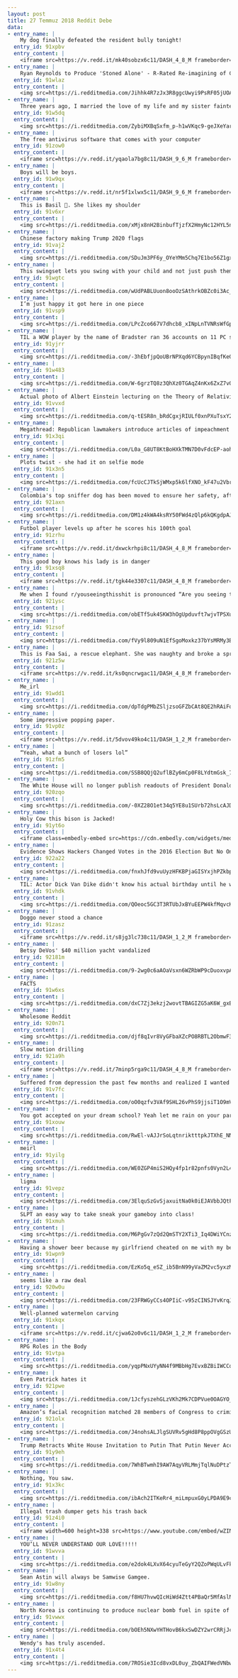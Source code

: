 ```yaml
---
layout: post
title: 27 Temmuz 2018 Reddit Debe
data:
- entry_name: |
    My dog finally defeated the resident bully tonight!
  entry_id: 91xpbv
  entry_content: |
    <iframe src=https://v.redd.it/mk40sobzx6c11/DASH_4_8_M frameborder=0></iframe>
- entry_name: |
    Ryan Reynolds to Produce 'Stoned Alone' - R-Rated Re-imagining of Classic 'Home Alone'
  entry_id: 91wlaz
  entry_content: |
    <img src=https://i.redditmedia.com/Jihhk4R7zJx3R8ggcUwyi9PsRF05jUOARelQOnRUUxQ.jpg?s=78bdf48f380ebce46bb36c1fc88fe720 frameborder=0>
- entry_name: |
    Three years ago, I married the love of my life and my sister fainted
  entry_id: 91w5dq
  entry_content: |
    <img src=https://i.redditmedia.com/ZybiMXBqSxfm_p-h1wVKqc9-geJXeYardpTTWEGN6Rc.jpg?s=edbb5e357833e700f6271c20e87a7c4f frameborder=0>
- entry_name: |
    The free antivirus software that comes with your computer
  entry_id: 91zow0
  entry_content: |
    <iframe src=https://v.redd.it/yqaola7bg8c11/DASH_9_6_M frameborder=0></iframe>
- entry_name: |
    Boys will be boys.
  entry_id: 91w9qx
  entry_content: |
    <iframe src=https://v.redd.it/nr5f1xlwx5c11/DASH_9_6_M frameborder=0></iframe>
- entry_name: |
    This is Basil 🌿. She likes my shoulder
  entry_id: 91v6xr
  entry_content: |
    <img src=https://i.redditmedia.com/xMjx8nH2BinbufTjzfX2HmyNc12HYL5nNg0qtl-qwng.jpg?s=3221cd25b1374c0a3ae2277a830d0f21 frameborder=0>
- entry_name: |
    Chinese factory making Trump 2020 flags
  entry_id: 91vaj2
  entry_content: |
    <img src=https://i.redditmedia.com/SDuJm3PF6y_OYeYMm5Chq7E1bo56Z1gxFMlGaHtBk9A.jpg?s=b0837ef285b9257deffe8a6114ff13c3 frameborder=0>
- entry_name: |
    This swingset lets you swing with your child and not just push them.
  entry_id: 91wgtc
  entry_content: |
    <img src=https://i.redditmedia.com/wUdPABLUuon8ooOzSAthrkOBZc0i3Ac_6IeGhBHDW0g.jpg?s=1964005252af09f990f4817b79658b94 frameborder=0>
- entry_name: |
    I’m just happy it got here in one piece
  entry_id: 91vsp9
  entry_content: |
    <img src=https://i.redditmedia.com/LPcZco667V7dhcb8_xINpLnTVNRsWfGpSz8gQSxGh-g.jpg?s=31679263ba649893da06652033493e79 frameborder=0>
- entry_name: |
    TIL a WOW player by the name of Bradster ran 36 accounts on 11 PC simultaneously to raid the Alliance capital cities.
  entry_id: 91yjrr
  entry_content: |
    <img src=https://i.redditmedia.com/-3hEbfjpQoUBrNPXqd6YCBpynIBqfKe0iB7ezH5FdRM.jpg?s=0475d637c55383cff86560e0dd92b64c frameborder=0>
- entry_name: |
  entry_id: 91w483
  entry_content: |
    <img src=https://i.redditmedia.com/W-6grzTQ8z3QhXz0TGAqZ4nKx6ZxZ7v0qL6M4QSLJRY.jpg?s=3b296b5605e6ea72d268e5074d8fa3de frameborder=0>
- entry_name: |
    Actual photo of Albert Einstein lecturing on the Theory of Relativity, 1922.
  entry_id: 91vvxd
  entry_content: |
    <img src=https://i.redditmedia.com/q-tESR8n_bRdCgxjRIULf0xnPXuTsxY2S1N3G98KEpc.jpg?s=1e17ca55db1cac2066a3be819930ffb6 frameborder=0>
- entry_name: |
    Megathread: Republican lawmakers introduce articles of impeachment against Deputy Attorney General Rod Rosenstein
  entry_id: 91x3qi
  entry_content: |
    <img src=https://i.redditmedia.com/L0a_G8UT8KtBoHXkTMN7D0vFdcEP-aohkIGWR-3o3zI.jpg?s=acc68576f2cc334629723ce41cca4281 frameborder=0>
- entry_name: |
    Plots twist - she had it on selfie mode
  entry_id: 91x3n5
  entry_content: |
    <img src=https://i.redditmedia.com/fcUcCJTkSjWMxp5k6lfXNO_kF47u2Vbr97qbvGIi9FY.jpg?s=9115d285fa9f9056cd614159016bc68e frameborder=0>
- entry_name: |
    Colombia's top sniffer dog has been moved to ensure her safety, after a drug gang put a price on her head. Sombra (Shadow) found almost 10 tonnes of the gang's cocaine and helped bring about the arrest of 245 suspects
  entry_id: 921axn
  entry_content: |
    <img src=https://i.redditmedia.com/DM1z4kWA4ksRY50FWd4zQlp6kQKgdpAJeq56RrMfI6g.jpg?s=a52a8f912e9f7a587346f939f7000c98 frameborder=0>
- entry_name: |
    Futbol player levels up after he scores his 100th goal
  entry_id: 91zrhu
  entry_content: |
    <iframe src=https://v.redd.it/dxwckrhpi8c11/DASH_4_8_M frameborder=0></iframe>
- entry_name: |
    This good boy knows his lady is in danger
  entry_id: 91xsq8
  entry_content: |
    <iframe src=https://v.redd.it/tgk44e3307c11/DASH_4_8_M frameborder=0></iframe>
- entry_name: |
    Me when I found r/youseeingthisshit is pronounced “Are you seeing this shit?”
  entry_id: 921ysc
  entry_content: |
    <img src=https://i.redditmedia.com/obETf5uk4SKW3hOgUpduvft7wjvTPSXuVTnzQuisfsA.jpg?s=fdcfd3db8f584a2a034e9b7f15ff1eed frameborder=0>
- entry_name: |
  entry_id: 91zsof
  entry_content: |
    <img src=https://i.redditmedia.com/fVy9l809uN1EfSgoMoxkz37bYsMRMy3Bj_h64yK4lXs.jpg?s=b569a863ae7cfe503bb2a11870626700 frameborder=0>
- entry_name: |
    This is Faa Sai, a rescue elephant. She was naughty and broke a sprinkler. Now she is the happiest elephant in the world
  entry_id: 921z5w
  entry_content: |
    <iframe src=https://v.redd.it/ks0qncrwgac11/DASH_4_8_M frameborder=0></iframe>
- entry_name: |
    Me_irl
  entry_id: 91wdd1
  entry_content: |
    <img src=https://i.redditmedia.com/dpTdgPMbZSljzsoGFZbCAt8QE2hRAiFocQEMM-qke0w.jpg?s=481408a319755aa858f69d7056ee3344 frameborder=0>
- entry_name: |
    Some impressive popping paper.
  entry_id: 91vp0z
  entry_content: |
    <iframe src=https://v.redd.it/5dvov49ko4c11/DASH_1_2_M frameborder=0></iframe>
- entry_name: |
    “Yeah, what a bunch of losers lol”
  entry_id: 91zfm5
  entry_content: |
    <img src=https://i.redditmedia.com/SSB8QQjQ2uflBZy6mCp0F8LYdtmGsk_7-9oyvzry6T0.jpg?s=ff1ad916cfaafa03a6b0e795fddd689e frameborder=0>
- entry_name: |
    The White House will no longer publish readouts of President Donald Trump's phone calls with foreign leaders, US media report
  entry_id: 920zqo
  entry_content: |
    <img src=https://i.redditmedia.com/-0XZ28O1et34q5YE8u1SUrb72hsLcAJDoYqDJ3GrQtY.jpg?s=903da36fb0719f1d050e00729dee0a60 frameborder=0>
- entry_name: |
    Holy Cow this bison is Jacked!
  entry_id: 91yt6o
  entry_content: |
    <iframe class=embedly-embed src=https://cdn.embedly.com/widgets/media.html?src=https%3A%2F%2Fgfycat.com%2Fifr%2FEnergeticThankfulFlyingfish&url=https%3A%2F%2Fgfycat.com%2FEnergeticThankfulFlyingfish&image=https%3A%2F%2Fthumbs.gfycat.com%2FEnergeticThankfulFlyingfish-size_restricted.gif&key=2aa3c4d5f3de4f5b9120b660ad850dc9&type=text%2Fhtml&schema=gfycat width=480 height=480 scrolling=no frameborder=0 allow=autoplay; fullscreen allowfullscreen=true></iframe>
- entry_name: |
    Evidence Shows Hackers Changed Votes in the 2016 Election But No One Will Admit It
  entry_id: 922a22
  entry_content: |
    <img src=https://i.redditmedia.com/fnxhJfd9vuUyzHFKBPjaGISYxjhPZkbpg-gW4k7isOA.jpg?s=186ed79602a1930e0d69461c5800c0f6 frameborder=0>
- entry_name: |
    TIL: Actor Dick Van Dike didn't know his actual birthday until he was 18. His parents lied to him about his birth date to cover up the fact that he was conceived out of wedlock.
  entry_id: 91vhdk
  entry_content: |
    <img src=https://i.redditmedia.com/QOeoc5GC3T3RTUbJxBYuEEPW4kfMqvcK7EjTD77rXno.jpg?s=8b7e0e828b7f867254acdb442f818cd4 frameborder=0>
- entry_name: |
    Doggo never stood a chance
  entry_id: 91zasz
  entry_content: |
    <iframe src=https://v.redd.it/s8jg3lc738c11/DASH_1_2_M frameborder=0></iframe>
- entry_name: |
    Betsy DeVos' $40 million yacht vandalized
  entry_id: 92181m
  entry_content: |
    <img src=https://i.redditmedia.com/9-2wg0c6aAOaVsxn6WZRbWP9cDuoxvpA_Aa4YY1ZT5s.jpg?s=bed28ffe024573b29aed7c57785c19ae frameborder=0>
- entry_name: |
    FACTS
  entry_id: 91w6xs
  entry_content: |
    <img src=https://i.redditmedia.com/dxC7Zj3ekzj2wovtTBAGIZG5aK6W_gxBNy1KuhXrIxI.jpg?s=c7929fa7716439a6fec0b6514cd17271 frameborder=0>
- entry_name: |
    Wholesome Reddit
  entry_id: 920n71
  entry_content: |
    <img src=https://i.redditmedia.com/djf8qIvr8VyGFbaXZcPO8RBTL2ObmwF3Pcez2C_IEH8.jpg?s=22f870ee7442a72dc4c8527027bd9857 frameborder=0>
- entry_name: |
    Slow motion drilling
  entry_id: 921a9h
  entry_content: |
    <iframe src=https://v.redd.it/7minp5rga9c11/DASH_4_8_M frameborder=0></iframe>
- entry_name: |
    Suffered from depression the past few months and realized I wanted to stream because gaming always has been a passion. Asked my friend who I met from CounterStrike:GO if he knows any good webcams under $30 and decides to do the most bro thing possible.
  entry_id: 91v7fc
  entry_content: |
    <img src=https://i.redditmedia.com/oO0qzfv3VAf9SHL26vPhS9jjsiT1O9mVb_pYm8IUoRs.jpg?s=c8f8b08386446f6d83565730b6613e40 frameborder=0>
- entry_name: |
    You got accepted on your dream school? Yeah let me rain on your parade
  entry_id: 91xouw
  entry_content: |
    <img src=https://i.redditmedia.com/RwEl-vAJJrSoLqtnriktttpkJTXhE_NNI91qNXU7BMU.jpg?s=a3ec61070ce3578a7800d7052eb5cbaa frameborder=0>
- entry_name: |
    meirl
  entry_id: 91yilg
  entry_content: |
    <img src=https://i.redditmedia.com/WE0ZGP4miS2HQy4fp1r82pnfs0Vyn2L4ir82LPvHljY.jpg?s=13d14289459f5df57aeb4d8ae1b97ab2 frameborder=0>
- entry_name: |
    ligma
  entry_id: 91vepz
  entry_content: |
    <img src=https://i.redditmedia.com/3ElquSzGvSjaxuitNa0k0iEJAVbbJQtF6ATrJXkjKmQ.png?s=6ab5e7f89ab418cecdc015ad6fe53c08 frameborder=0>
- entry_name: |
    SLPT an easy way to take sneak your gameboy into class!
  entry_id: 91xmuh
  entry_content: |
    <img src=https://i.redditmedia.com/M6PgGv7zQd2QmSTY2XTi3_Iq4DWiYCnzIBcewBcsGUM.jpg?s=57b956fbaffca3c69ad7ec9b87676848 frameborder=0>
- entry_name: |
    Having a shower beer because my girlfriend cheated on me with my best friend. For every 10 upvotes I’ll drink another beer.
  entry_id: 91wpn9
  entry_content: |
    <img src=https://i.redditmedia.com/EzKo5q_eSZ_ib5BnN99yVaZM2vc5yxzMM2DlUtLE-Og.jpg?s=a0fff82083a6caeb02e051b0f77637a5 frameborder=0>
- entry_name: |
    seems like a raw deal
  entry_id: 920w0u
  entry_content: |
    <img src=https://i.redditmedia.com/23FRWGyCCs4OPIiC-v95zCINSJYvKrqJKfcK-oHb9Uc.jpg?s=ccf65dd78cb63082513329c6aed40711 frameborder=0>
- entry_name: |
    Well-planned watermelon carving
  entry_id: 91xkqx
  entry_content: |
    <iframe src=https://v.redd.it/cjwa62o0v6c11/DASH_1_2_M frameborder=0></iframe>
- entry_name: |
    RPG Roles in the Body
  entry_id: 91vtpa
  entry_content: |
    <img src=https://i.redditmedia.com/yqpPNxUYyNN4f9MBbHg7EvxBZBiIWCCqBP6cCM3PYxQ.jpg?s=72ffbd80278243550dcf7debca296fe0 frameborder=0>
- entry_name: |
    Even Patrick hates it
  entry_id: 921pwe
  entry_content: |
    <img src=https://i.redditmedia.com/1JcfyszehGLzVKh2Mk7CDPVue0OAGYO_xyO6fHsmsa4.jpg?s=5b558d2ab49f3225b5061a213ab7dc0b frameborder=0>
- entry_name: |
    Amazon’s facial recognition matched 28 members of Congress to criminal mugshots
  entry_id: 921olx
  entry_content: |
    <img src=https://i.redditmedia.com/J4nohsALJlgSUVRv5gHd8P8ppOVgGSzU0FPcuEsQb0s.jpg?s=4f8c047a63366f600c0a385e1ac0c724 frameborder=0>
- entry_name: |
    Trump Retracts White House Invitation to Putin That Putin Never Accepted
  entry_id: 91y9eh
  entry_content: |
    <img src=https://i.redditmedia.com/7WhBTwmhI9AW7AqyVRLMmjTqlNuDPtzTKLBsu9UH0pI.jpg?s=0d87fad00e6d8c8b08c018b5af12ae46 frameborder=0>
- entry_name: |
    Nothing, You saw.
  entry_id: 91x3kc
  entry_content: |
    <img src=https://i.redditmedia.com/ibAch2ITKeRr4_miLmpuxG0yLPDA9E9cfSg6ca6CQE4.jpg?s=d73d23d34d837bd4835ea73e779f6b46 frameborder=0>
- entry_name: |
    Illegal trash dumper gets his trash back
  entry_id: 91z4i0
  entry_content: |
    <iframe width=600 height=338 src=https://www.youtube.com/embed/wZINq0Vc4xg?feature=oembed&enablejsapi=1 frameborder=0 allow=autoplay; encrypted-media allowfullscreen></iframe>
- entry_name: |
    YOU’LL NEVER UNDERSTAND OUR LOVE!!!!!
  entry_id: 91wvva
  entry_content: |
    <img src=https://i.redditmedia.com/e2dok4LXvX64cyuTeGyY2QZoPWqULvFkWtNhtPSya1k.jpg?s=7d9a0dd6b0f9c1da567ed66b76af63a4 frameborder=0>
- entry_name: |
    Sean Astin will always be Samwise Gamgee.
  entry_id: 91w8ny
  entry_content: |
    <img src=https://i.redditmedia.com/f8HU7hvwQIcHiWd4Ztt4PBaQr5MfAslNgvjt7D-vCi0.jpg?s=4dc6a9d3d9d3c6f0536ace65d3b3321f frameborder=0>
- entry_name: |
    North Korea is continuing to produce nuclear bomb fuel in spite of its pledge to denuclearise: Pompeo
  entry_id: 91vwwx
  entry_content: |
    <img src=https://i.redditmedia.com/bOEh5NXwYHTHovB6kxSwDZY2wrCRRjJcYVkcg_qX_Iw.jpg?s=013169407ddb127cc291aa30d7cdd136 frameborder=0>
- entry_name: |
    Wendy's has truly ascended.
  entry_id: 91x4t4
  entry_content: |
    <img src=https://i.redditmedia.com/7ROSie3Icd8vxDL0uy_ZbQAIFWedVNbw44qio8C_4mw.jpg?s=5e32e0f5425d16de7287d2d21b783674 frameborder=0>
---
```

